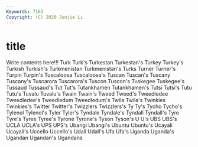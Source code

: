 ```yaml
---
Keywords: 7163
Copyright: (C) 2020 Junjie Li
---
```


# title

Write contents here!!!
Turk 
Turk's
Turkestan 
Turkestan's 
Turkey 
Turkey's 
Turkish 
Turkish's 
Turkmenistan 
Turkmenistan's 
Turks 
Turner
Turner's 
Turpin 
Turpin's 
Tuscaloosa 
Tuscaloosa's 
Tuscan 
Tuscan's 
Tuscany 
Tuscany's 
Tuscarora
Tuscarora's 
Tuscon 
Tuscon's 
Tuskegee 
Tuskegee's 
Tussaud 
Tussaud's 
Tut 
Tut's 
Tutankhamen
Tutankhamen's 
Tutsi 
Tutsi's 
Tutu 
Tutu's 
Tuvalu 
Tuvalu's 
Twain 
Twain's 
Tweed
Tweed's 
Tweedledee 
Tweedledee's 
Tweedledum 
Tweedledum's 
Twila 
Twila's 
Twinkies 
Twinkies's 
Twitter
Twitter's 
Twizzlers 
Twizzlers's 
Ty 
Ty's 
Tycho 
Tycho's 
Tylenol 
Tylenol's 
Tyler
Tyler's 
Tyndale 
Tyndale's 
Tyndall 
Tyndall's 
Tyre 
Tyre's 
Tyree 
Tyree's 
Tyrone
Tyrone's 
Tyson 
Tyson's 
U 
U's 
UBS 
UBS's 
UCLA 
UCLA's 
UPS
UPS's 
Ubangi 
Ubangi's 
Ubuntu 
Ubuntu's 
Ucayali 
Ucayali's 
Uccello 
Uccello's 
Udall
Udall's 
Ufa 
Ufa's 
Uganda 
Uganda's 
Ugandan 
Ugandan's 
Ugandans 
